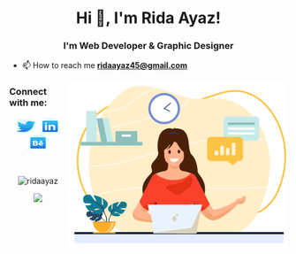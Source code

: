 

<h1 align="center">Hi 👋, I'm Rida Ayaz!</h1>
<h3 align="center">I'm Web Developer & Graphic Designer</h3>

- 📫 How to reach me **ridaayaz45@gmail.com**

<img align="right" src="SVG/Illustration/Illustration.png" alt="Illustration" height="300" width="400">
<h3 align="left">Connect with me:</h3>
<p align="center">
<a href="https://twitter.com/ridaayaz8" target="blank"><img align="center" src="SVG/twitter.svg" alt="ridaayaz8" height="30" width="40" /></a>
<a href="https://linkedin.com/in/ridaayaz" target="blank"><img align="center" src="SVG/linkedin.svg" alt="ridaayaz" height="30" width="40" /></a>
<a href="https://www.behance.net/ridaayaz" target="blank"><img align="center" src="SVG/behance.svg" alt="ridaayaz" height="30" width="40" /></a>
</p>

<br />

<!-- Language Used Stats -->
<p align="center"><img align="center" src="https://github-readme-stats.vercel.app/api/top-langs?username=ridaayaz&show_icons=true&locale=en&layout=compact" alt="ridaayaz" /></p>

<!-- GitHub Statistics -->

<p align="center" >
  <a href="https://github.com/ridaayazgithub-readme-stats"> 
    <img  src="https://github-readme-stats.vercel.app/api?username=ridaayaz&&show_icons=true"/>
  </a>
</p>

<br />




